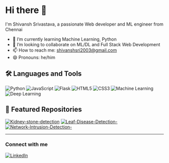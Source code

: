 # Hi there 👋

I'm Shivansh Srivastava, a passionate Web developer and ML engineer from Chennai

- 🌱 I’m currently learning Machine Learning, Python
- 👯 I’m looking to collaborate on ML/DL and Full Stack Web Development 
- 📫 How to reach me: shivanshsri2003@gmail.com
- 😄 Pronouns: he/him


## 🛠️ Languages and Tools
![Python](https://img.shields.io/badge/-Python-333333?style=flat&logo=python)
![JavaScript](https://img.shields.io/badge/-JavaScript-333333?style=flat&logo=javascript)
![Flask](https://img.shields.io/badge/Flask-000000?style=flat&logo=flask&logoColor=white)
![HTML5](https://img.shields.io/badge/HTML5-E34F26?style=flat&logo=html5&logoColor=white)
![CSS3](https://img.shields.io/badge/CSS3-1572B6?style=flat&logo=css3&logoColor=white)
![Machine Learning](https://img.shields.io/badge/Machine%20Learning-FF6F00?style=flat)
![Deep Learning](https://img.shields.io/badge/Deep%20Learning-792DE4?style=flat)


## 🚀 Featured Repositories

[![Kidney-stone-detection](https://github-readme-stats.vercel.app/api/pin/?username=Shivansh3636&repo=Kidney-stone-detection)](https://github.com/Shivansh3636/Kidney-stone-detection)
[![Leaf-Disease-Detection-](https://github-readme-stats.vercel.app/api/pin/?username=Shivansh3636&repo=Leaf-Disease-Detection-)](https://github.com/Shivansh3636/Leaf-Disease-Detection-)
[![Network-Intrusion-Detection-](https://github-readme-stats.vercel.app/api/pin/?username=Shivansh3636&repo=Network-Intrusion-Detection-)](https://github.com/Shivansh3636/Network-Intrusion-Detection-)


---

### Connect with me
[![LinkedIn](https://img.shields.io/badge/linkedin-0077B5.svg?logo=linkedin)]([https://linkedin.com/in/yourprofile](https://www.linkedin.com/in/shivansh-srivastava-967120235/))
